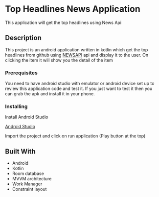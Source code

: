 # Top Headlines News Application
This application will get the top headlines using  News Api 

## Description

This project is an android application written in kotlin which get the top headlines from 
github using [NEWSAPI](
https://newsapi.org/v2/top-headlines?country=us&apiKey=API_KEY) api and display it to the user. On clicking
the item it will show you the detail of the item

### Prerequisites

You need to have android studio with emulator or android device set up to review this application code
and test it. 
If you just want to test it then you can grab the apk and install it in your phone.

### Installing

Install Android Studio

[Android Studio](https://developer.android.com/studio)

Import the project and click on run application (Play button at the top)


## Built With

* Android
* Kotlin
* Room database
* MVVM architecture
* Work Manager
* Constraint layout 

